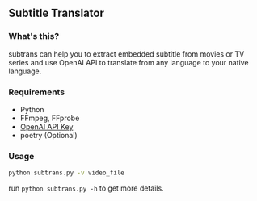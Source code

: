 ## Subtitle Translator

### What's this?

subtrans can help you to extract embedded subtitle from movies or TV series and use OpenAI API to translate from any language to your native language.

### Requirements

- Python
- FFmpeg, FFprobe
- [OpenAI API Key](https://platform.openai.com/api-keys)
- poetry (Optional)

### Usage

```bash
python subtrans.py -v video_file
```

run `python subtrans.py -h` to get more details.
